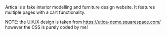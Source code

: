 Artica is a fake interior modelling and furniture design website. It features multiple pages with a cart functionality.

NOTE: the UI/UX design is taken from https://utica-demo.squarespace.com/ however the CSS is purely coded by me!
